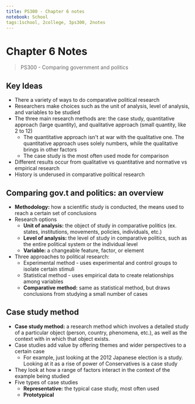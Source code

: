 ```yaml
---
title: PS300 - Chapter 6 notes
notebook: School
tags:1school, 2college, 3ps300, 2notes
---
```


# Chapter 6 Notes
> PS300 - Comparing government and politics

## Key Ideas

* There a variety of ways to do comparative political research
* Researchers make choices such as the unit of analysis, level of analysis, and variables to be studied
* The three main research methods are: the case study, quantitative approach (large quantity), and qualitative approach (small quantity, like 2 to 12)
  - The quantitative approach isn't at war with the qualitative one. The quantitative approach uses solely numbers, while the qualitative brings in other factors
  - The case study is the most often used mode for comparison
* Different results occur from qualitative vs quantitative and normative vs empirical research
* History is underused in comparative political research

## Comparing gov.t and politics: an overview

* **Methodology:** how a scientific study is conducted, the means used to reach a certain set of conclusions
* Research options
  - **Unit of analysis:** the object of study in comparative politics (ex. states, institutions, movements, policies, individuals, etc.)
  - **Level of analysis:** the level of study in comparative politics, such as the entire political system or the individual level
  - **Variable:** a changeable feature, factor, or element
* Three approaches to political research:
  - Experimental method - uses experimental and control groups to isolate certain stimuli
  - Statistical method - uses empirical data to create relationships among variables
  - **Comparative method:** same as statistical method, but draws conclusions from studying a small number of cases

## Case study method

* **Case study method:** a research method which involves a detailed study of a particular object (person, country, phenomena, etc.), as well as the context with in which that object exists.
* Case studies add value by offering themes and wider perspectives to a certain case
  - For example, just looking at the 2012 Japanese election is a study. Looking at it as a rise of power of Conservatives is a case study
* They look at how a range of factors interact in the context of the example being studied
* Five types of case studies
  - **Representative:** the typical case study, most often used
  - **Prototypical**
